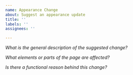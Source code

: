```yaml
---
name: Appearance Change
about: Suggest an appearance update
title: ''
labels: ''
assignees: ''

---
```


*What is the general description of the suggested change?*

*What elements or parts of the page are affected?*

*Is there a functional reason behind this change?*
